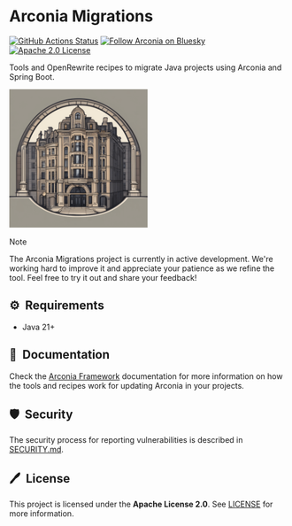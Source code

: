 # Arconia Migrations

[![GitHub Actions Status](https://img.shields.io/github/actions/workflow/status/arconia-io/arconia-migrations/commit-stage.yml?branch=main&logo=GitHub&style=for-the-badge)](https://github.com/arconia-io/arconia-migrations/actions/workflows/commit-stage.yml)
[![Follow Arconia on Bluesky](https://img.shields.io/static/v1?label=Bluesky&message=Follow&logo=bluesky&logoColor=F5F5F5&color=1185FE&style=for-the-badge)](https://bsky.app/profile/arconia.io)
[![Apache 2.0 License](https://img.shields.io/github/license/arconia-io/arconia-migrations?style=for-the-badge&logo=apache&color=brightgreen)](https://github.com/arconia-io/arconia-migrations/blob/main/LICENSE)

Tools and OpenRewrite recipes to migrate Java projects using Arconia and Spring Boot.

<img src="arconia-logo.png" alt="The Arconia logo" height="250px" />

> [!NOTE]
> The Arconia Migrations project is currently in active development. We're working hard to improve it and appreciate your patience as we refine the tool. Feel free to try it out and share your feedback!

## ⚙️&nbsp; Requirements

* Java 21+

## 📙&nbsp; Documentation

Check the [Arconia Framework](https://arconia.io/docs/arconia/latest/index.html) documentation for more information on how the tools and recipes work for updating Arconia in your projects.

## 🛡️&nbsp; Security

The security process for reporting vulnerabilities is described in [SECURITY.md](SECURITY.md).

## 🖊️&nbsp; License

This project is licensed under the **Apache License 2.0**. See [LICENSE](LICENSE) for more information.
